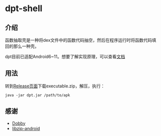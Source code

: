 # dpt-shell

## 介绍

函数抽取壳是一种将dex文件中的函数代码抽空，然后在程序运行时将函数代码填回的那么一种壳。


dpt目前已适配Android6~11。想要了解实现原理，可以查看[文档](doc/HowItWorks.md)

## 用法

转到[Release页面](https://github.com/luoyesiqiu/dpt-shell/releases)下载executable.zip，解压，执行：

```
java -jar dpt.jar /path/to/apk
```

## 感谢

- [Dobby](https://github.com/jmpews/Dobby)
- [libzip-android](https://github.com/julienr/libzip-android)